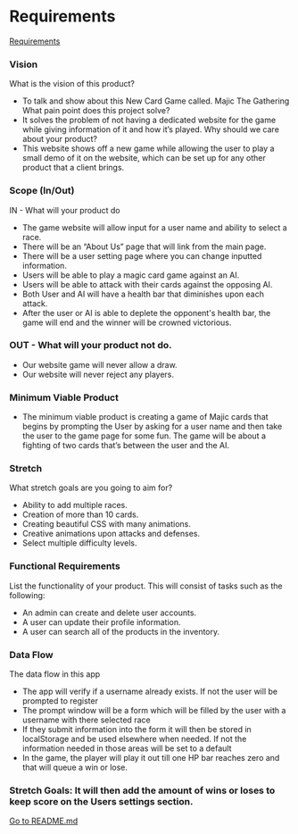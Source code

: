 # Requirements

[Requirements](https://docs.google.com/document/d/1oA0M9Trh1FESKXRz0FIhpi67ZXMgSlqGjchlRxr6EqY/edit#)

### Vision

What is the vision of this product?
- To talk and show about this New Card Game called. Majic The Gathering
What pain point does this project solve?
- It solves the problem of not having a dedicated website for the game while giving information of it and how it’s played.
Why should we care about your product?
- This website shows off a new game while allowing the user to play a small demo of it on the website, which can be set up for any other product that a client brings.

### Scope (In/Out)

IN - What will your product do
- The game website will allow input for a user name and ability to select a race.
- There will be an “About Us” page that will link from the main page.
- There will be a user setting page where you can change inputted information.
- Users will be able to play a magic card game against an AI.
- Users will be able to attack with their cards against the opposing AI.
- Both User and AI will have a health bar that diminishes upon each attack.
- After the user or AI is able to deplete the opponent's health bar, the game will end and the winner will be crowned victorious.

### OUT - What will your product not do.

- Our website game will never allow a draw.
- Our website will never reject any players.

### Minimum Viable Product 

- The minimum viable product is creating a game of Majic cards that begins by prompting the
User by asking for a user name and then take the user to the game page for some fun.
The game will be about a fighting of two cards that’s between the user and the AI. 



### Stretch

What stretch goals are you going to aim for?
- Ability to add multiple races.
- Creation of more than 10 cards.
- Creating beautiful CSS with many animations.
- Creative animations upon attacks and defenses.
- Select multiple difficulty levels.

### Functional Requirements

List the functionality of your product. This will consist of tasks such as the following:
- An admin can create and delete user accounts.
- A user can update their profile information.
- A user can search all of the products in the inventory.

### Data Flow


The data flow in this app 

- The app will verify if a username already exists. If not the user will be prompted to register
- The prompt window will be a form which will be filled by the user with a username with there selected race
- If they submit information into the form it will then be stored in localStorage and be used elsewhere when needed. If not the information needed in those areas will be set to a default
- In the game, the player will play it out till one HP bar reaches zero and that will queue a win or lose. 

### Stretch Goals: It will then add the amount of wins or loses to keep score on the Users settings section.

[Go to README.md](./README.md)